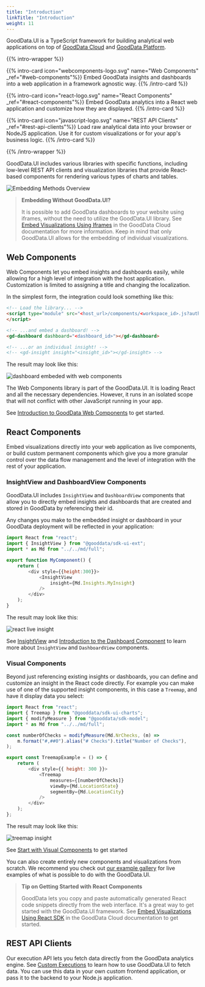 ```yaml
---
title: "Introduction"
linkTitle: "Introduction"
weight: 11
---
```


GoodData.UI is a TypeScript framework for building analytical web applications on top of [GoodData Cloud](https://www.gooddata.com/developers/cloud-native/doc/cloud/) and [GoodData Platform](https://help.gooddata.com/doc/enterprise/en).

{{% intro-wrapper %}}

{{% intro-card icon="webcomponents-logo.svg" name="Web Components" _ref="#web-components"%}}
Embed GoodData insights and dashboards into a web application in a framework agnostic way.
{{% /intro-card %}}

{{% intro-card icon="react-logo.svg" name="React Components" _ref="#react-components"%}}
Embed GoodData analytics into a React web application and customize how they are displayed.
{{% /intro-card %}}

{{% intro-card icon="javascript-logo.svg" name="REST API Clients" _ref="#rest-api-clients"%}}
Load raw analytical data into your browser or NodeJS application. Use it for custom visualizations or for your app's business logic.
{{% /intro-card %}}

{{% /intro-wrapper %}}

GoodData.UI includes various libraries with specific functions, including low-level REST API clients and visualization libraries that provide React-based components for rendering various types of charts and tables.

![Embedding Methods Overview](assets/intro-embedding-methods.png)

>**Embedding Without GoodData.UI?**
>
> It is possible to add GoodData dashboards to your website using iframes, without the need to utilize the GoodData.UI library. See [Embed Visualizations Using Iframes](https://www.gooddata.com/developers/cloud-native/doc/cloud/embed-visualizations/iframes/) in the GoodData Cloud documentation for more information. Keep in mind that only GoodData.UI allows for the embedding of individual visualizations.

## Web Components

Web Components let you embed insights and dashboards easily, while allowing for a high level of integration with the host application. Customization is limited to assigning a title and changing the localization.

In the simplest form, the integration could look something like this:

```html
<!-- Load the library... -->
<script type="module" src="<host_url>/components/<workspace_id>.js?auth=sso">
</script>

<!-- ...and embed a dashboard! -->
<gd-dashboard dashboard="<dashboard_id>"></gd-dashboard>

<!-- ...or an individual insight! -->
<!-- <gd-insight insight="<insight_id>"></gd-insight> -->
```

The result may look like this:

![dashboard embeded with web components](assets/intro-web-components-dashboard.png)

The Web Components library is part of the GoodData.UI. It is loading React and all the necessary dependencies. However, it runs in an isolated scope that will not conflict with other JavaScript running in your app.

See [Introduction to GoodData Web Components](19_webcomponents_intro.md) to get started.

## React Components

Embed visualizations directly into your web application as live components, or build custom permanent components which give you a more granular control over the data flow management and the level of integration with the rest of your application.

### InsightView and DashboardView Components

GoodData.UI includes `InsightView` and `DashboardView` components that allow you to directly embed insights and dashboards that are created and stored in GoodData by referencing their id.

Any changes you make to the embedded insight or dashboard in your GoodData deployment will be reflected in your application:

```javascript
import React from "react";
import { InsightView } from "@gooddata/sdk-ui-ext";
import * as Md from "../../md/full";

export function MyComponent() {
    return (
        <div style={{height:300}}>
            <InsightView
                insight={Md.Insights.MyInsight}
            />
        </div>
    );
}
```

The result may look like this:

![react live insight](assets/intro-react-live-visualization.png)

See [InsightView](10_vis__insight_view.md) and [Introduction to the Dashboard Component](18_dashboard_intro.md) to learn more about `InsightView` and `DashboardView` components.

### Visual Components

Beyond just referencing existing insights or dashboards, you can define and customize an insight in the React code directly.
For example you can make use of one of the supported insight components, in this case a `Treemap`, and have it display data you select:

```javascript
import React from "react";
import { Treemap } from "@gooddata/sdk-ui-charts";
import { modifyMeasure } from "@gooddata/sdk-model";
import * as Md from "../../md/full";

const numberOfChecks = modifyMeasure(Md.NrChecks, (m) =>
    m.format("#,##0").alias("# Checks").title("Number of Checks"),
);

export const TreemapExample = () => {
    return (
        <div style={{ height: 300 }}>
            <Treemap 
                measures={[numberOfChecks]} 
                viewBy={Md.LocationState} 
                segmentBy={Md.LocationCity} 
            />
        </div>
    );
};
```

The result may look like this:

![treemap insight](assets/intro-treemap-visualization.png)

See [Start with Visual Components](10_vis__start_with_visual_components.md) to get started

You can also create entirely new components and visualizations from scratch. We recommend you check out [our example gallery](https://gdui-examples.herokuapp.com/advanced/global-filters) for live examples of what is possible to do with the GoodData.UI.

>**Tip on Getting Started with React Components**
>
> GoodData lets you copy and paste automatically generated React code snippets directly from the web interface. It's a great way to get started with the GoodData.UI framework. See [Embed Visualizations Using React SDK](https://www.gooddata.com/developers/cloud-native/doc/cloud/embed-visualizations/react-sdk/) in the GoodData Cloud documentation to get started.

## REST API Clients

Our execution API lets you fetch data directly from the GoodData analytics engine. See [Custom Executions](50_custom__execution_new.md) to learn how to use GoodData.UI to fetch data. You can use this data in your own custom frontend application, or pass it to the backend to your Node.js application.
